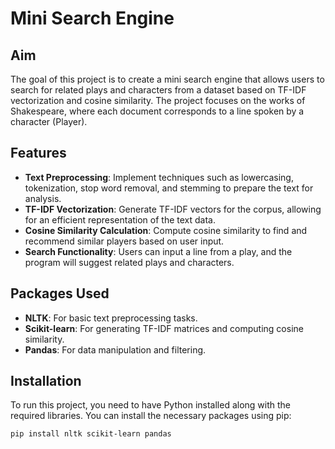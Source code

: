 # Mini Search Engine

## Aim
The goal of this project is to create a mini search engine that allows users to search for related plays and characters from a dataset based on TF-IDF vectorization and cosine similarity. The project focuses on the works of Shakespeare, where each document corresponds to a line spoken by a character (Player).

## Features
- **Text Preprocessing**: Implement techniques such as lowercasing, tokenization, stop word removal, and stemming to prepare the text for analysis.
- **TF-IDF Vectorization**: Generate TF-IDF vectors for the corpus, allowing for an efficient representation of the text data.
- **Cosine Similarity Calculation**: Compute cosine similarity to find and recommend similar players based on user input.
- **Search Functionality**: Users can input a line from a play, and the program will suggest related plays and characters.

## Packages Used
- **NLTK**: For basic text preprocessing tasks.
- **Scikit-learn**: For generating TF-IDF matrices and computing cosine similarity.
- **Pandas**: For data manipulation and filtering.

## Installation
To run this project, you need to have Python installed along with the required libraries. You can install the necessary packages using pip:

```bash
pip install nltk scikit-learn pandas
